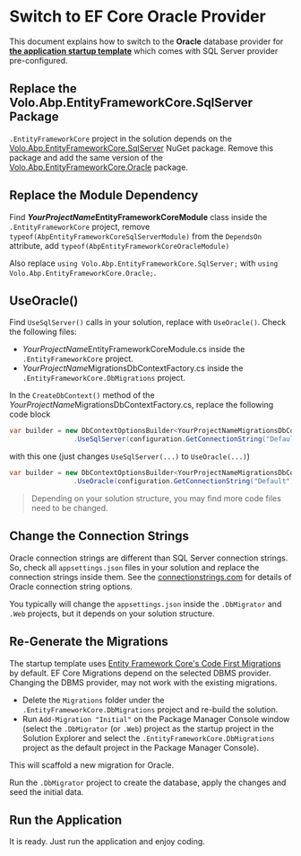 ﻿# Switch to EF Core Oracle Provider

This document explains how to switch to the **Oracle** database provider for **[the application startup template](Startup-Templates/Application.md)** which comes with SQL Server provider pre-configured.

## Replace the Volo.Abp.EntityFrameworkCore.SqlServer Package

`.EntityFrameworkCore` project in the solution depends on the [Volo.Abp.EntityFrameworkCore.SqlServer](https://www.nuget.org/packages/Volo.Abp.EntityFrameworkCore.SqlServer) NuGet package. Remove this package and add the same version of the [Volo.Abp.EntityFrameworkCore.Oracle](https://www.nuget.org/packages/Volo.Abp.EntityFrameworkCore.Oracle) package.

## Replace the Module Dependency

Find ***YourProjectName*EntityFrameworkCoreModule** class inside the `.EntityFrameworkCore` project, remove `typeof(AbpEntityFrameworkCoreSqlServerModule)` from the `DependsOn` attribute, add `typeof(AbpEntityFrameworkCoreOracleModule)`

Also replace `using Volo.Abp.EntityFrameworkCore.SqlServer;` with `using Volo.Abp.EntityFrameworkCore.Oracle;`.

## UseOracle()

Find `UseSqlServer()` calls in your solution, replace with `UseOracle()`. Check the following files:

* *YourProjectName*EntityFrameworkCoreModule.cs inside the `.EntityFrameworkCore` project.
* *YourProjectName*MigrationsDbContextFactory.cs inside the `.EntityFrameworkCore.DbMigrations` project.


In the `CreateDbContext()` method of the *YourProjectName*MigrationsDbContextFactory.cs, replace the following code block

```csharp
var builder = new DbContextOptionsBuilder<YourProjectNameMigrationsDbContext>()
                .UseSqlServer(configuration.GetConnectionString("Default"));
```

with this one (just changes `UseSqlServer(...)` to `UseOracle(...)`)
```csharp
var builder = new DbContextOptionsBuilder<YourProjectNameMigrationsDbContext>()
                .UseOracle(configuration.GetConnectionString("Default"));
```

> Depending on your solution structure, you may find more code files need to be changed.

## Change the Connection Strings

Oracle connection strings are different than SQL Server connection strings. So, check all `appsettings.json` files in your solution and replace the connection strings inside them. See the [connectionstrings.com]( https://www.connectionstrings.com/oracle/ ) for details of Oracle connection string options.

You typically will change the `appsettings.json` inside the `.DbMigrator` and `.Web` projects, but it depends on your solution structure.

## Re-Generate the Migrations

The startup template uses [Entity Framework Core's Code First Migrations](https://docs.microsoft.com/en-us/ef/core/managing-schemas/migrations/) by default. 
EF Core Migrations depend on the selected DBMS provider. Changing the DBMS provider, may not work with the existing migrations.

* Delete the `Migrations` folder under the `.EntityFrameworkCore.DbMigrations` project and re-build the solution.
* Run `Add-Migration "Initial"` on the Package Manager Console window (select the `.DbMigrator`  (or `.Web`) project as the startup project in the Solution Explorer and select the `.EntityFrameworkCore.DbMigrations` project as the default project in the Package Manager Console).

This will scaffold a new migration for Oracle.

Run the `.DbMigrator` project to create the database, apply the changes and seed the initial data.

## Run the Application

It is ready. Just run the application and enjoy coding.

